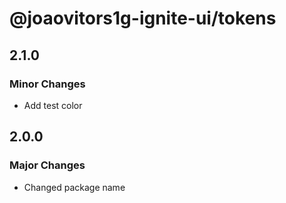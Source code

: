 # @joaovitors1g-ignite-ui/tokens

## 2.1.0

### Minor Changes

- Add test color

## 2.0.0

### Major Changes

- Changed package name
